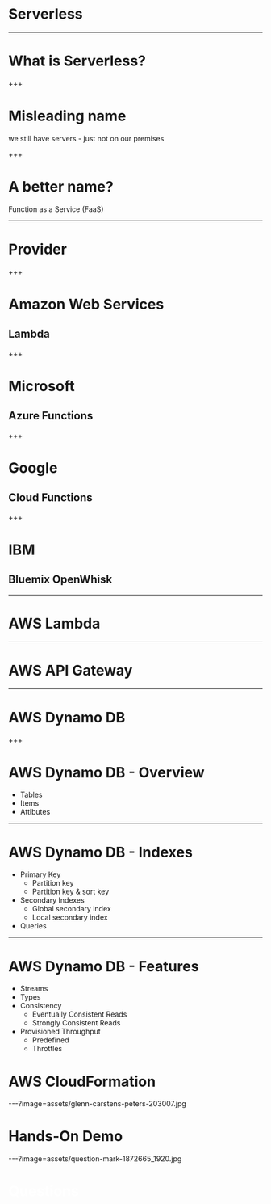 # Serverless

---

# What is Serverless?

+++

# Misleading name

we still have servers - just not on our premises

+++

# A better name?

Function as a Service (FaaS)

---

# Provider

+++

# Amazon Web Services

## Lambda

+++

# Microsoft

## Azure Functions

+++

# Google

## Cloud Functions

+++

# IBM

## Bluemix OpenWhisk

---

# AWS Lambda

---

# AWS API Gateway

---

# AWS Dynamo DB

+++

# AWS Dynamo DB - Overview

* Tables
* Items
* Attibutes

---

# AWS Dynamo DB - Indexes

* Primary Key
  * Partition key
  * Partition key & sort key
* Secondary Indexes
  * Global secondary index
  * Local secondary index
* Queries

---

# AWS Dynamo DB - Features

* Streams
* Types
* Consistency
  * Eventually Consistent Reads
  * Strongly Consistent Reads
* Provisioned Throughput
  * Predefined
  * Throttles


# AWS CloudFormation

---?image=assets/glenn-carstens-peters-203007.jpg

# Hands-On Demo

---?image=assets/question-mark-1872665_1920.jpg

# <span style='color:white'>Questions</span>

<!--

References:

question-mark-1872665_1920.jpg: https://pixabay.com/de/fragezeichen-wichtig-anmelden-1872665/
glenn-carstens-peters-203007.jpg: https://unsplash.com/@glenncarstenspeters?photo=npxXWgQ33ZQ


-->

